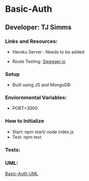 # Basic-Auth

## Developer: TJ Simms

### Links and Resources:
- Heroku Server : Needs to be added

- Route Testing: [Swagger.io](https://inspector.swagger.io/builder)

### Setup

- Built using JS and MongoDB

### Enviornmental Variables:
- PORT=3000

### How to Initialize

- Start: npm start/ node index.js
- Test: npm test

### Tests:


### UML:
[Basic-Auth UML](./assets/Basic-Auth-UML.jpg)



